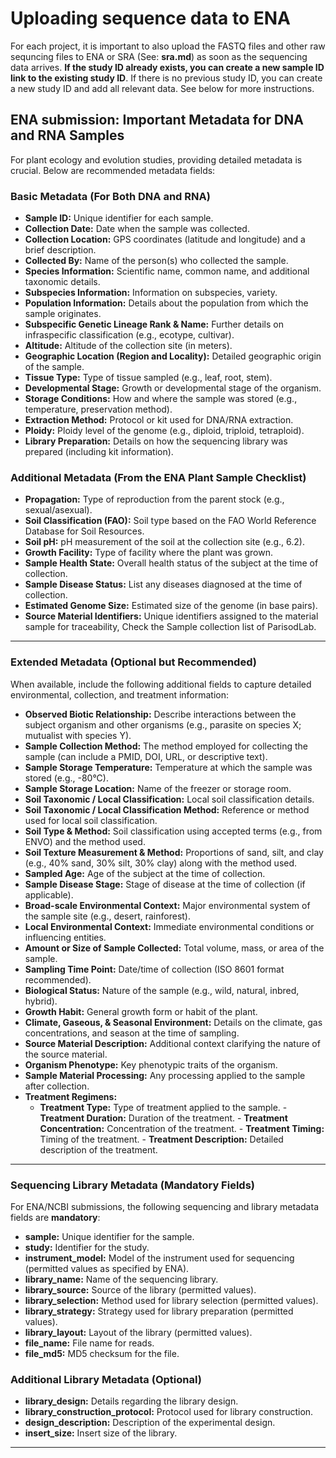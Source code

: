 # Uploading sequence data to ENA

For each project, it is important to also upload the FASTQ files and other raw sequncing files to ENA or SRA (See: __sra.md__) as soon as the sequencing data arrives. **If the study ID already exists, you can create a new sample ID link to the existing study ID**. If there is no previous study ID, you can create a new study ID and add all relevant data. See below for more instructions.

## ENA submission: Important Metadata for DNA and RNA Samples

For plant ecology and evolution studies, providing detailed metadata is crucial. Below are recommended metadata fields:

### Basic Metadata (For Both DNA and RNA)
- **Sample ID:** Unique identifier for each sample.
- **Collection Date:** Date when the sample was collected.
- **Collection Location:** GPS coordinates (latitude and longitude) and a brief description.
- **Collected By:** Name of the person(s) who collected the sample.
- **Species Information:** Scientific name, common name, and additional taxonomic details.
- **Subspecies Information:** Information on subspecies, variety.
- **Population Information:** Details about the population from which the sample originates.
- **Subspecific Genetic Lineage Rank & Name:** Further details on infraspecific classification (e.g., ecotype, cultivar).
- **Altitude:** Altitude of the collection site (in meters).
- **Geographic Location (Region and Locality):** Detailed geographic origin of the sample.
- **Tissue Type:** Type of tissue sampled (e.g., leaf, root, stem).
- **Developmental Stage:** Growth or developmental stage of the organism.
- **Storage Conditions:** How and where the sample was stored (e.g., temperature, preservation method).
- **Extraction Method:** Protocol or kit used for DNA/RNA extraction.
- **Ploidy:** Ploidy level of the genome (e.g., diploid, triploid, tetraploid).
- **Library Preparation:** Details on how the sequencing library was prepared (including kit information).

### Additional Metadata (From the ENA Plant Sample Checklist)
- **Propagation:** Type of reproduction from the parent stock (e.g., sexual/asexual).
- **Soil Classification (FAO):** Soil type based on the FAO World Reference Database for Soil Resources.
- **Soil pH:** pH measurement of the soil at the collection site (e.g., 6.2).
- **Growth Facility:** Type of facility where the plant was grown.
- **Sample Health State:** Overall health status of the subject at the time of collection.
- **Sample Disease Status:** List any diseases diagnosed at the time of collection.
- **Estimated Genome Size:** Estimated size of the genome (in base pairs).
- **Source Material Identifiers:** Unique identifiers assigned to the material sample for traceability, Check the Sample collection list of ParisodLab.

---

### Extended Metadata (Optional but Recommended)

When available, include the following additional fields to capture detailed environmental, collection, and treatment information:

- **Observed Biotic Relationship:** Describe interactions between the subject organism and other organisms (e.g., parasite on species X; mutualist with species Y).
- **Sample Collection Method:** The method employed for collecting the sample (can include a PMID, DOI, URL, or descriptive text).
- **Sample Storage Temperature:** Temperature at which the sample was stored (e.g., -80°C).
- **Sample Storage Location:** Name of the freezer or storage room.
- **Soil Taxonomic / Local Classification:** Local soil classification details.
- **Soil Taxonomic / Local Classification Method:** Reference or method used for local soil classification.
- **Soil Type & Method:** Soil classification using accepted terms (e.g., from ENVO) and the method used.
- **Soil Texture Measurement & Method:** Proportions of sand, silt, and clay (e.g., 40% sand, 30% silt, 30% clay) along with the method used.
- **Sampled Age:** Age of the subject at the time of collection.
- **Sample Disease Stage:** Stage of disease at the time of collection (if applicable).
- **Broad-scale Environmental Context:** Major environmental system of the sample site (e.g., desert, rainforest).
- **Local Environmental Context:** Immediate environmental conditions or influencing entities.
- **Amount or Size of Sample Collected:** Total volume, mass, or area of the sample.
- **Sampling Time Point:** Date/time of collection (ISO 8601 format recommended).
- **Biological Status:** Nature of the sample (e.g., wild, natural, inbred, hybrid).
- **Growth Habit:** General growth form or habit of the plant.
- **Climate, Gaseous, & Seasonal Environment:** Details on the climate, gas concentrations, and season at the time of sampling.
- **Source Material Description:** Additional context clarifying the nature of the source material.
- **Organism Phenotype:** Key phenotypic traits of the organism.
- **Sample Material Processing:** Any processing applied to the sample after collection.
- **Treatment Regimens:**  
  - **Treatment Type:** Type of treatment applied to the sample.
        - **Treatment Duration:** Duration of the treatment.
        - **Treatment Concentration:** Concentration of the treatment.
        - **Treatment Timing:** Timing of the treatment.
        - **Treatment Description:** Detailed description of the treatment.


---

### Sequencing Library Metadata (Mandatory Fields)

For ENA/NCBI submissions, the following sequencing and library metadata fields are **mandatory**:

- **sample:** Unique identifier for the sample.
- **study:** Identifier for the study.
- **instrument_model:** Model of the instrument used for sequencing (permitted values as specified by ENA).
- **library_name:** Name of the sequencing library.
- **library_source:** Source of the library (permitted values).
- **library_selection:** Method used for library selection (permitted values).
- **library_strategy:** Strategy used for library preparation (permitted values).
- **library_layout:** Layout of the library (permitted values).
- **file_name:** File name for reads.
- **file_md5:** MD5 checksum for the file.


### Additional Library Metadata (Optional)
- **library_design:** Details regarding the library design.
- **library_construction_protocol:** Protocol used for library construction.
- **design_description:** Description of the experimental design.
- **insert_size:** Insert size of the library.

---